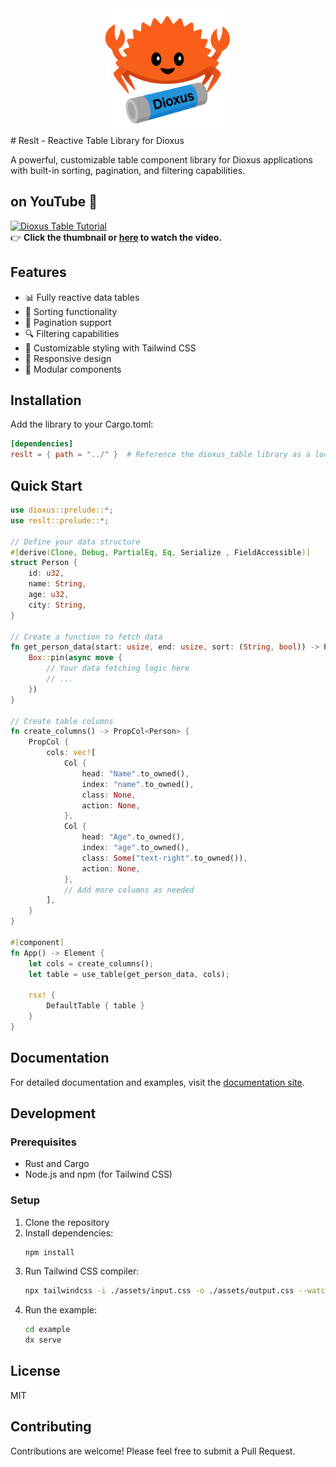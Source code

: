 <div align="center">
    <img src=".\crabby.png" alt="นี่คือตัวอย่างรูป" width="200" height="200">
</div>
# Reslt - Reactive Table Library for Dioxus

A powerful, customizable table component library for Dioxus applications with built-in sorting, pagination, and filtering capabilities.


## on YouTube 🎥  
[![Dioxus Table Tutorial](https://img.youtube.com/vi/EDeWMxA82Mg/0.jpg)](https://www.youtube.com/watch?v=EDeWMxA82Mg)  
👉 **Click the thumbnail or [here](https://www.youtube.com/watch?v=EDeWMxA82Mg) to watch the video.**



## Features

- 📊 Fully reactive data tables
- 🔄 Sorting functionality
- 📑 Pagination support
- 🔍 Filtering capabilities
- 🎨 Customizable styling with Tailwind CSS
- 📱 Responsive design
- 🧩 Modular components

## Installation

Add the library to your Cargo.toml:

```toml
[dependencies]
reslt = { path = "../" }  # Reference the dioxus_table library as a local dependency
```

## Quick Start

```rust
use dioxus::prelude::*;
use reslt::prelude::*;

// Define your data structure
#[derive(Clone, Debug, PartialEq, Eq, Serialize , FieldAccessible)]
struct Person {
    id: u32,
    name: String,
    age: u32,
    city: String,
}

// Create a function to fetch data
fn get_person_data(start: usize, end: usize, sort: (String, bool)) -> Pin<Box<dyn Future<Output = (PropData<Person>, usize)>>> {
    Box::pin(async move {
        // Your data fetching logic here
        // ...
    })
}

// Create table columns
fn create_columns() -> PropCol<Person> {
    PropCol {
        cols: vec![
            Col {
                head: "Name".to_owned(),
                index: "name".to_owned(),
                class: None,
                action: None,
            },
            Col {
                head: "Age".to_owned(),
                index: "age".to_owned(),
                class: Some("text-right".to_owned()),
                action: None,
            },
            // Add more columns as needed
        ],
    }
}

#[component]
fn App() -> Element {
    let cols = create_columns();
    let table = use_table(get_person_data, cols);

    rsx! {
        DefaultTable { table }
    }
}
```

## Documentation

For detailed documentation and examples, visit the [documentation site](https://github.com/yourusername/reslt).

## Development

### Prerequisites

- Rust and Cargo
- Node.js and npm (for Tailwind CSS)

### Setup

1. Clone the repository
2. Install dependencies:
   ```bash
   npm install
   ```
3. Run Tailwind CSS compiler:
   ```bash
   npx tailwindcss -i ./assets/input.css -o ./assets/output.css --watch
   ```
4. Run the example:
   ```bash
   cd example
   dx serve
   ```

## License

MIT

## Contributing

Contributions are welcome! Please feel free to submit a Pull Request.

